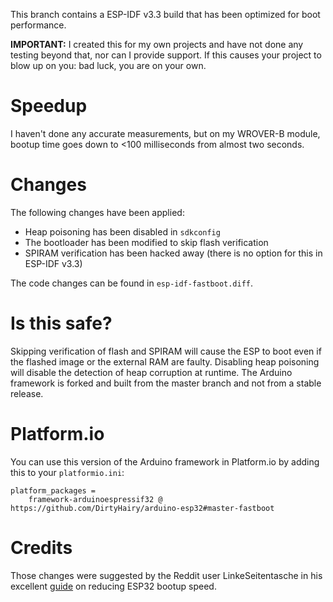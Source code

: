 This branch contains a ESP-IDF v3.3 build that has been optimized for boot performance.

**IMPORTANT:** I created this for my own projects and have not done any  testing
beyond that, nor can I provide support. If this causes your project to blow up on you:
bad luck, you are on your own.

# Speedup

I haven't done any accurate measurements, but on my WROVER-B module, bootup time goes
down to <100 milliseconds from almost two seconds.

# Changes

The following changes have been applied:

* Heap poisoning has been disabled in `sdkconfig`
* The bootloader has been modified to skip flash verification
* SPIRAM verification has been hacked away (there is no option for this in ESP-IDF v3.3)

The code changes can be found in `esp-idf-fastboot.diff`.

# Is this safe?

Skipping verification of flash and SPIRAM will cause the ESP to boot even if the flashed
image or the external RAM are faulty. Disabling heap poisoning will disable the detection
of heap corruption at runtime. The Arduino framework is forked and built from the master
branch and not from a stable release.

# Platform.io

You can use this version of the Arduino framework in Platform.io by adding this to your
`platformio.ini`:

```
platform_packages =
    framework-arduinoespressif32 @ https://github.com/DirtyHairy/arduino-esp32#master-fastboot
```

# Credits

Those changes were suggested by the Reddit user LinkeSeitentasche in his excellent
[guide](https://www.reddit.com/r/esp32/comments/fnj51a/a_guide_to_improving_esp32_boot_speed/)
on reducing ESP32 bootup speed.
